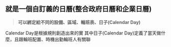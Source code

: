 ## 就是一個自訂義的日曆(整合政府日曆和企業日曆)

> **可以綁定給不同的設備、區域、輪班表、日子(Calendar Day)**

Calendar Day是根據規則創造出來的實
其中日子(Calendar Day)定義了當天做什麼，且跟輪班配置、時機出勤輪班人有關聯